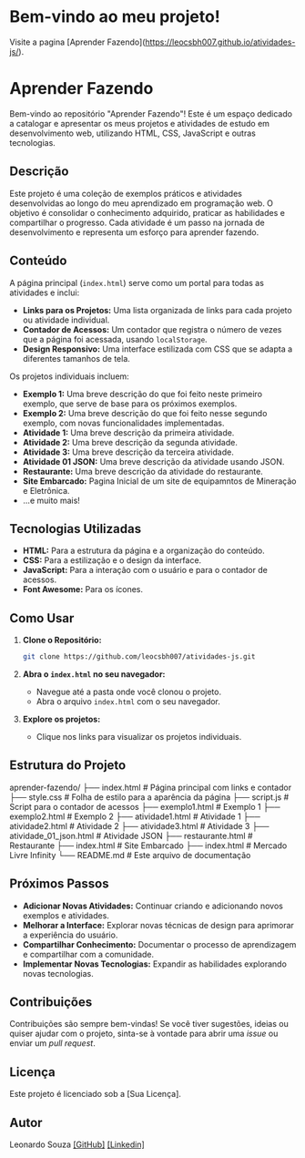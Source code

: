 # Bem-vindo ao meu projeto!

Visite a pagina [Aprender Fazendo](<a href="https://leocsbh007.github.io/atividades-js/" target="_blank" rel="noopener noreferrer">https://leocsbh007.github.io/atividades-js/</a>).

# Aprender Fazendo

Bem-vindo ao repositório "Aprender Fazendo"! Este é um espaço dedicado a catalogar e apresentar os meus projetos e atividades de estudo em desenvolvimento web, utilizando HTML, CSS, JavaScript e outras tecnologias.

## Descrição

Este projeto é uma coleção de exemplos práticos e atividades desenvolvidas ao longo do meu aprendizado em programação web. O objetivo é consolidar o conhecimento adquirido, praticar as habilidades e compartilhar o progresso. Cada atividade é um passo na jornada de desenvolvimento e representa um esforço para aprender fazendo.

## Conteúdo

A página principal (`index.html`) serve como um portal para todas as atividades e inclui:

*   **Links para os Projetos:** Uma lista organizada de links para cada projeto ou atividade individual.
*   **Contador de Acessos:** Um contador que registra o número de vezes que a página foi acessada, usando `localStorage`.
*   **Design Responsivo:** Uma interface estilizada com CSS que se adapta a diferentes tamanhos de tela.

Os projetos individuais incluem:

*   **Exemplo 1:** Uma breve descrição do que foi feito neste primeiro exemplo, que serve de base para os próximos exemplos.
*   **Exemplo 2:** Uma breve descrição do que foi feito nesse segundo exemplo, com novas funcionalidades implementadas.
*   **Atividade 1:** Uma breve descrição da primeira atividade.
*   **Atividade 2:** Uma breve descrição da segunda atividade.
*   **Atividade 3:** Uma breve descrição da terceira atividade.
*   **Atividade 01 JSON:** Uma breve descrição da atividade usando JSON.
*   **Restaurante:** Uma breve descrição da atividade do restaurante.
*   **Site Embarcado:** Pagina Inicial de um site de equipamntos de Mineração e Eletrônica.
*   ...e muito mais!

## Tecnologias Utilizadas

*   **HTML:** Para a estrutura da página e a organização do conteúdo.
*   **CSS:** Para a estilização e o design da interface.
*   **JavaScript:** Para a interação com o usuário e para o contador de acessos.
*   **Font Awesome:** Para os ícones.

## Como Usar

1.  **Clone o Repositório:**
    ```bash
    git clone https://github.com/leocsbh007/atividades-js.git
    ```
2.  **Abra o `index.html` no seu navegador:**
    *   Navegue até a pasta onde você clonou o projeto.
    *   Abra o arquivo `index.html` com o seu navegador.

3.  **Explore os projetos:**
    *   Clique nos links para visualizar os projetos individuais.

## Estrutura do Projeto

aprender-fazendo/
├── index.html # Página principal com links e contador
├── style.css # Folha de estilo para a aparência da página
├── script.js # Script para o contador de acessos
├── exemplo1.html # Exemplo 1
├── exemplo2.html # Exemplo 2
├── atividade1.html # Atividade 1
├── atividade2.html # Atividade 2
├── atividade3.html # Atividade 3
├── atividade_01_json.html # Atividade JSON
├── restaurante.html # Restaurante
├── index.html # Site Embarcado
├── index.html # Mercado Livre Infinity
└── README.md # Este arquivo de documentação

## Próximos Passos

*   **Adicionar Novas Atividades:** Continuar criando e adicionando novos exemplos e atividades.
*   **Melhorar a Interface:** Explorar novas técnicas de design para aprimorar a experiência do usuário.
*   **Compartilhar Conhecimento:** Documentar o processo de aprendizagem e compartilhar com a comunidade.
*   **Implementar Novas Tecnologias:** Expandir as habilidades explorando novas tecnologias.

## Contribuições

Contribuições são sempre bem-vindas! Se você tiver sugestões, ideias ou quiser ajudar com o projeto, sinta-se à vontade para abrir uma *issue* ou enviar um *pull request*.

## Licença

Este projeto é licenciado sob a [Sua Licença].

## Autor

Leonardo Souza
[\[GitHub\]](https://github.com/leocsbh007)
[\[Linkedin\]](https://www.linkedin.com/in/leonardo-souza-2a83b11a/)
